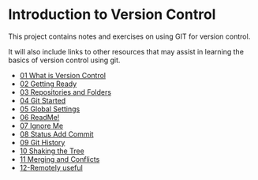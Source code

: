 # Introduction to Version Control

This project contains notes and exercises on using GIT for version control.

It will also include links to other resources that may assist in learning the basics of version control using git.

- [01 What is Version Control](01-What-is-version-control)
- [02 Getting Ready](02-getting-ready.md)
- [03 Repositories and Folders](03-repositories-and-folders.md)
- [04 Git Started](04-git-started.md)
- [05 Global Settings](05-global-settings.md)
- [06 ReadMe!](06-read-me.md)
- [07 Ignore Me](07-ignore-me)
- [08 Status Add Commit](08-status-add-commit.md)
- [09 Git History](09-git-history.md)
- [10 Shaking the Tree](10-shaking-the-tree.md)
- [11 Merging and Conflicts](11-merging-and-conflicts)
- [12-Remotely useful](12-remotely-useful)
